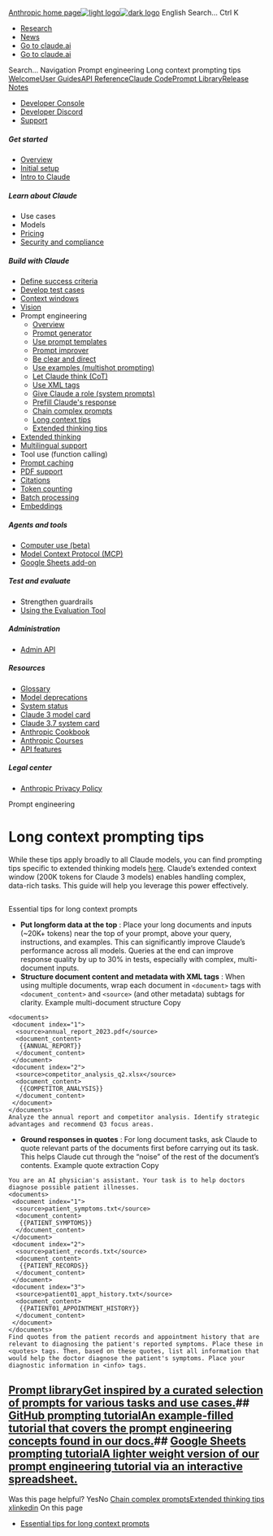 [Anthropic home page![light logo](https://mintlify.s3.us-west-1.amazonaws.com/anthropic/logo/light.svg)![dark logo](https://mintlify.s3.us-west-1.amazonaws.com/anthropic/logo/dark.svg)](https://docs.anthropic.com/)
English
Search...
Ctrl K
  * [Research](https://www.anthropic.com/research)
  * [News](https://www.anthropic.com/news)
  * [Go to claude.ai](https://claude.ai/)
  * [Go to claude.ai](https://claude.ai/)


Search...
Navigation
Prompt engineering
Long context prompting tips
[Welcome](https://docs.anthropic.com/en/home)[User Guides](https://docs.anthropic.com/en/docs/welcome)[API Reference](https://docs.anthropic.com/en/api/getting-started)[Claude Code](https://docs.anthropic.com/en/docs/claude-code/overview)[Prompt Library](https://docs.anthropic.com/en/prompt-library/library)[Release Notes](https://docs.anthropic.com/en/release-notes/overview)
* [Developer Console](https://console.anthropic.com/)
* [Developer Discord](https://www.anthropic.com/discord)
* [Support](https://support.anthropic.com/)
##### Get started
  * [Overview](https://docs.anthropic.com/en/docs/welcome)
  * [Initial setup](https://docs.anthropic.com/en/docs/initial-setup)
  * [Intro to Claude](https://docs.anthropic.com/en/docs/intro-to-claude)


##### Learn about Claude
  * Use cases
  * Models
  * [Pricing](https://docs.anthropic.com/en/docs/about-claude/pricing)
  * [Security and compliance](https://trust.anthropic.com/)


##### Build with Claude
  * [Define success criteria](https://docs.anthropic.com/en/docs/build-with-claude/define-success)
  * [Develop test cases](https://docs.anthropic.com/en/docs/build-with-claude/develop-tests)
  * [Context windows](https://docs.anthropic.com/en/docs/build-with-claude/context-windows)
  * [Vision](https://docs.anthropic.com/en/docs/build-with-claude/vision)
  * Prompt engineering
    * [Overview](https://docs.anthropic.com/en/docs/build-with-claude/prompt-engineering/overview)
    * [Prompt generator](https://docs.anthropic.com/en/docs/build-with-claude/prompt-engineering/prompt-generator)
    * [Use prompt templates](https://docs.anthropic.com/en/docs/build-with-claude/prompt-engineering/prompt-templates-and-variables)
    * [Prompt improver](https://docs.anthropic.com/en/docs/build-with-claude/prompt-engineering/prompt-improver)
    * [Be clear and direct](https://docs.anthropic.com/en/docs/build-with-claude/prompt-engineering/be-clear-and-direct)
    * [Use examples (multishot prompting)](https://docs.anthropic.com/en/docs/build-with-claude/prompt-engineering/multishot-prompting)
    * [Let Claude think (CoT)](https://docs.anthropic.com/en/docs/build-with-claude/prompt-engineering/chain-of-thought)
    * [Use XML tags](https://docs.anthropic.com/en/docs/build-with-claude/prompt-engineering/use-xml-tags)
    * [Give Claude a role (system prompts)](https://docs.anthropic.com/en/docs/build-with-claude/prompt-engineering/system-prompts)
    * [Prefill Claude's response](https://docs.anthropic.com/en/docs/build-with-claude/prompt-engineering/prefill-claudes-response)
    * [Chain complex prompts](https://docs.anthropic.com/en/docs/build-with-claude/prompt-engineering/chain-prompts)
    * [Long context tips](https://docs.anthropic.com/en/docs/build-with-claude/prompt-engineering/long-context-tips)
    * [Extended thinking tips](https://docs.anthropic.com/en/docs/build-with-claude/prompt-engineering/extended-thinking-tips)
  * [Extended thinking](https://docs.anthropic.com/en/docs/build-with-claude/extended-thinking)
  * [Multilingual support](https://docs.anthropic.com/en/docs/build-with-claude/multilingual-support)
  * Tool use (function calling)
  * [Prompt caching](https://docs.anthropic.com/en/docs/build-with-claude/prompt-caching)
  * [PDF support](https://docs.anthropic.com/en/docs/build-with-claude/pdf-support)
  * [Citations](https://docs.anthropic.com/en/docs/build-with-claude/citations)
  * [Token counting](https://docs.anthropic.com/en/docs/build-with-claude/token-counting)
  * [Batch processing](https://docs.anthropic.com/en/docs/build-with-claude/batch-processing)
  * [Embeddings](https://docs.anthropic.com/en/docs/build-with-claude/embeddings)


##### Agents and tools
  * [Computer use (beta)](https://docs.anthropic.com/en/docs/agents-and-tools/computer-use)
  * [Model Context Protocol (MCP)](https://docs.anthropic.com/en/docs/agents-and-tools/mcp)
  * [Google Sheets add-on](https://docs.anthropic.com/en/docs/agents-and-tools/claude-for-sheets)


##### Test and evaluate
  * Strengthen guardrails
  * [Using the Evaluation Tool](https://docs.anthropic.com/en/docs/test-and-evaluate/eval-tool)


##### Administration
  * [Admin API](https://docs.anthropic.com/en/docs/administration/administration-api)


##### Resources
  * [Glossary](https://docs.anthropic.com/en/docs/resources/glossary)
  * [Model deprecations](https://docs.anthropic.com/en/docs/resources/model-deprecations)
  * [System status](https://status.anthropic.com/)
  * [Claude 3 model card](https://assets.anthropic.com/m/61e7d27f8c8f5919/original/Claude-3-Model-Card.pdf)
  * [Claude 3.7 system card](https://anthropic.com/claude-3-7-sonnet-system-card)
  * [Anthropic Cookbook](https://github.com/anthropics/anthropic-cookbook)
  * [Anthropic Courses](https://github.com/anthropics/courses)
  * [API features](https://docs.anthropic.com/en/docs/resources/api-features)


##### Legal center
  * [Anthropic Privacy Policy](https://www.anthropic.com/legal/privacy)


Prompt engineering
# Long context prompting tips
While these tips apply broadly to all Claude models, you can find prompting tips specific to extended thinking models [here](https://docs.anthropic.com/en/docs/build-with-claude/prompt-engineering/extended-thinking-tips).
Claude’s extended context window (200K tokens for Claude 3 models) enables handling complex, data-rich tasks. This guide will help you leverage this power effectively.
## 
[​](https://docs.anthropic.com/en/docs/build-with-claude/prompt-engineering/long-context-tips#essential-tips-for-long-context-prompts)
Essential tips for long context prompts
  * **Put longform data at the top** : Place your long documents and inputs (~20K+ tokens) near the top of your prompt, above your query, instructions, and examples. This can significantly improve Claude’s performance across all models.
Queries at the end can improve response quality by up to 30% in tests, especially with complex, multi-document inputs.
  * **Structure document content and metadata with XML tags** : When using multiple documents, wrap each document in `<document>` tags with `<document_content>` and `<source>` (and other metadata) subtags for clarity.
Example multi-document structure
Copy
```
<documents>
 <document index="1">
  <source>annual_report_2023.pdf</source>
  <document_content>
   {{ANNUAL_REPORT}}
  </document_content>
 </document>
 <document index="2">
  <source>competitor_analysis_q2.xlsx</source>
  <document_content>
   {{COMPETITOR_ANALYSIS}}
  </document_content>
 </document>
</documents>
Analyze the annual report and competitor analysis. Identify strategic advantages and recommend Q3 focus areas.

```

  * **Ground responses in quotes** : For long document tasks, ask Claude to quote relevant parts of the documents first before carrying out its task. This helps Claude cut through the “noise” of the rest of the document’s contents.
Example quote extraction
Copy
```
You are an AI physician's assistant. Your task is to help doctors diagnose possible patient illnesses.
<documents>
 <document index="1">
  <source>patient_symptoms.txt</source>
  <document_content>
   {{PATIENT_SYMPTOMS}}
  </document_content>
 </document>
 <document index="2">
  <source>patient_records.txt</source>
  <document_content>
   {{PATIENT_RECORDS}}
  </document_content>
 </document>
 <document index="3">
  <source>patient01_appt_history.txt</source>
  <document_content>
   {{PATIENT01_APPOINTMENT_HISTORY}}
  </document_content>
 </document>
</documents>
Find quotes from the patient records and appointment history that are relevant to diagnosing the patient's reported symptoms. Place these in <quotes> tags. Then, based on these quotes, list all information that would help the doctor diagnose the patient's symptoms. Place your diagnostic information in <info> tags.

```



## [Prompt libraryGet inspired by a curated selection of prompts for various tasks and use cases.](https://docs.anthropic.com/en/prompt-library/library)## [GitHub prompting tutorialAn example-filled tutorial that covers the prompt engineering concepts found in our docs.](https://github.com/anthropics/prompt-eng-interactive-tutorial)## [Google Sheets prompting tutorialA lighter weight version of our prompt engineering tutorial via an interactive spreadsheet.](https://docs.google.com/spreadsheets/d/19jzLgRruG9kjUQNKtCg1ZjdD6l6weA6qRXG5zLIAhC8)
Was this page helpful?
YesNo
[Chain complex prompts](https://docs.anthropic.com/en/docs/build-with-claude/prompt-engineering/chain-prompts)[Extended thinking tips](https://docs.anthropic.com/en/docs/build-with-claude/prompt-engineering/extended-thinking-tips)
[x](https://x.com/AnthropicAI)[linkedin](https://www.linkedin.com/company/anthropicresearch)
On this page
  * [Essential tips for long context prompts](https://docs.anthropic.com/en/docs/build-with-claude/prompt-engineering/long-context-tips#essential-tips-for-long-context-prompts)


